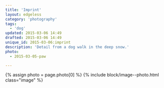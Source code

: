 ```yaml
---
title: 'Imprint'
layout: edgeless
category: 'photography'
tags:
  - 'dog'
updated: 2015-03-06 14:49
drafted: 2015-03-06 14:49
unique_id: 2015-03-06:imprint
description: 'Detail from a dog walk in the deep snow.'
photo:
  - 2015-03-05-paw

---
```


{% assign photo = page.photo[0] %}
{% include block/image--photo.html class="image" %}
